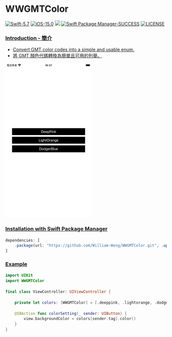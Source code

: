 # WWGMTColor

[![Swift-5.7](https://img.shields.io/badge/Swift-5.7-orange.svg?style=flat)](https://developer.apple.com/swift/) [![iOS-15.0](https://img.shields.io/badge/iOS-15.0-pink.svg?style=flat)](https://developer.apple.com/swift/) ![](https://img.shields.io/github/v/tag/William-Weng/WWGMTColor) [![Swift Package Manager-SUCCESS](https://img.shields.io/badge/Swift_Package_Manager-SUCCESS-blue.svg?style=flat)](https://developer.apple.com/swift/) [![LICENSE](https://img.shields.io/badge/LICENSE-MIT-yellow.svg?style=flat)](https://developer.apple.com/swift/)

### [Introduction - 簡介](https://swiftpackageindex.com/William-Weng)
- [Convert GMT color codes into a simple and usable enum.](https://www.soest.hawaii.edu/gmt/gmt/html/man/gmtcolors.html)
- [將 GMT 顏色代碼轉換為簡單且可用的列舉。](https://docs.generic-mapping-tools.org/6.5/gmtcolors.html)

![](./Example.webp)

### [Installation with Swift Package Manager](https://medium.com/彼得潘的-swift-ios-app-開發問題解答集/使用-spm-安裝第三方套件-xcode-11-新功能-2c4ffcf85b4b)
```js
dependencies: [
    .package(url: "https://github.com/William-Weng/WWGMTColor.git", .upToNextMajor(from: "1.0.0"))
]
```

### [Example]()
```swift
import UIKit
import WWGMTColor

final class ViewController: UIViewController {

    private let colors: [WWGMTColor] = [.deeppink, .lightorange, .dodgerblue]
    
    @IBAction func colorSetting(_ sender: UIButton) {
        view.backgroundColor = colors[sender.tag].color()
    }
}
```
